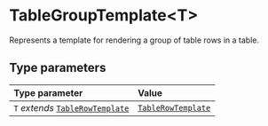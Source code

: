 # TableGroupTemplate\<T\>

Represents a template for rendering a group of table rows in a table.

## Type parameters

| Type parameter | Value |
| :------ | :------ |
| `T` *extends* [`TableRowTemplate`](../type-aliases/TableRowTemplate.md) | [`TableRowTemplate`](../type-aliases/TableRowTemplate.md) |
